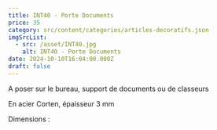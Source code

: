 ```yaml
---
title: INT40 - Porte Documents
price: 35
category: src/content/categories/articles-decoratifs.json
imgSrcList:
  - src: /asset/INT40.jpg
    alt: INT40 - Porte Documents
date: 2024-10-10T16:04:00.000Z
draft: false
---
```


A poser sur le bureau, support de documents ou de classeurs

En acier Corten, épaisseur 3 mm

Dimensions :
